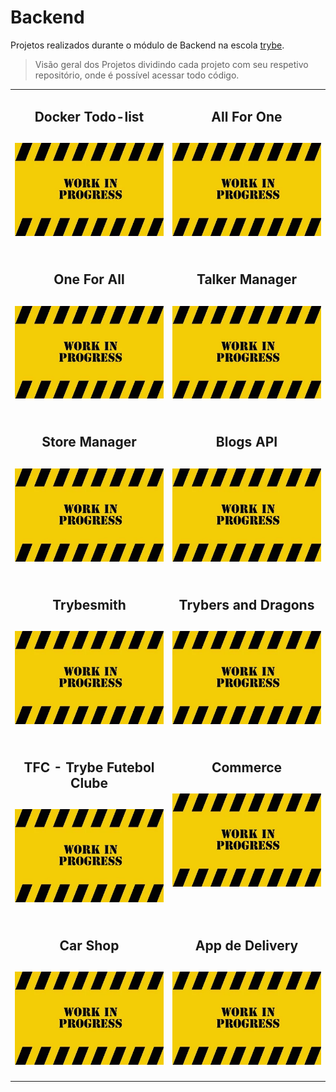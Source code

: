 # Backend

Projetos realizados durante o módulo de Backend na escola [trybe](https://www.betrybe.com/).
>Visão geral dos Projetos dividindo cada projeto com seu respetivo repositório, onde é possível acessar todo código.

<table>
  <tr valign="top">
    <td width="50%" align="center">
      <h2>
        Docker Todo-list
      <h2>
      <a href="https://github.com/davidrogger/trybe-project-docker-todo-list">
      <img src="./imgs/placeholder_400x250.webp">
      </a>
    </td>
    <td width="50%" align="center">
      <h2>
        All For One
      <h2>
      <a href="https://github.com/davidrogger/trybe-project-all-for-one">
      <img src="./imgs/placeholder_400x250.webp">
      </a>
    </td>
  </tr>

  <tr valign="top">
    <td width="50%" align="center">
      <h2>
        One For All
      <h2>
      <a href="https://github.com/davidrogger/trybe-project-one-for-all">
      <img src="./imgs/placeholder_400x250.webp">
      </a>
    </td>
    <td width="50%" align="center">
      <h2>
        Talker Manager
      <h2>
      <a href="https://github.com/davidrogger/trybe-project-talker-manager">
      <img src="./imgs/placeholder_400x250.webp">
      </a>
    </td>
  </tr>

  <tr valign="top">
    <td width="50%" align="center">
      <h2>
        Store Manager
      <h2>
      <a href="https://github.com/davidrogger/trybe-project-store-manager">
      <img src="./imgs/placeholder_400x250.webp">
      </a>
    </td>
    <td width="50%" align="center">
      <h2>
        Blogs API
      <h2>
      <a href="https://github.com/davidrogger/trybe-project-blogs-api">
      <img src="./imgs/placeholder_400x250.webp">
      </a>
    </td>
  </tr>

  <tr valign="top">
    <td width="50%" align="center">
      <h2>
        Trybesmith
      <h2>
      <a href="https://github.com/davidrogger/trybe-project-trybesmith">
      <img src="./imgs/placeholder_400x250.webp">
      </a>
    </td>
    <td width="50%" align="center">
      <h2>
        Trybers and Dragons
      <h2>
      <a href="https://github.com/davidrogger/trybe-project-trybers-and-dragons">
      <img src="./imgs/placeholder_400x250.webp">
      </a>
    </td>
  </tr>

  <tr valign="top">
    <td width="50%" align="center">
      <h2>
        TFC - Trybe Futebol Clube
      <h2>
      <a href="https://github.com/davidrogger/trybe-project-futebol-club">
      <img src="./imgs/placeholder_400x250.webp">
      </a>
    </td>
        <td width="50%" align="center">
      <h2>
        Commerce
      <h2>
      <a href="https://github.com/davidrogger/trybe-project-commerce">
      <img src="./imgs/placeholder_400x250.webp">
      </a>
    </td>
  </tr>

  <tr valign="top">
    <td width="50%" align="center">
      <h2>
        Car Shop
      <h2>
      <a href="https://github.com/davidrogger/trybe-project-car-shop">
      <img src="./imgs/placeholder_400x250.webp">
      </a>
    </td>
        <td width="50%" align="center">
      <h2>
        App de Delivery
      <h2>
      <a href="https://github.com/davidrogger/trybe-project-app-delivery">
      <img src="./imgs/placeholder_400x250.webp">
      </a>
    </td>
  </tr>
</table>